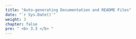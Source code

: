 ```yaml
---
title: "Auto-generating Documentation and README Files"
date: "`r Sys.Date()`"
weight: 3
chapter: false
pre: " <b> 3.3 </b> "
---
```


